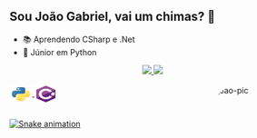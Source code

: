 ## Sou João Gabriel, vai um chimas? 🧉

 - 📚 Aprendendo CSharp e .Net
 - 🐍 Júnior em Python

<div align="center">
  <a href="https://github.com/Jaogmar">
  <img height="180em" src="https://github-readme-stats.vercel.app/api?username=Jaogmar&show_icons=true&theme=dracula&include_all_commits=true&count_private=true"/>
  <img height="180em" src="https://github-readme-stats.vercel.app/api/top-langs/?username=Jaogmar&layout=compact&count_private=true&langs_count=7&theme=dracula"/>
</div>
<div style="display: inline_block"><br>
  <img align="center" alt="Jao-Python" height="30" width="40" src="https://raw.githubusercontent.com/devicons/devicon/master/icons/python/python-original.svg">
  <img align="center" alt="Jao-Csharp" height="30" width="40" src="https://raw.githubusercontent.com/devicons/devicon/master/icons/csharp/csharp-original.svg">
  <img align="right" alt="Jao-pic" height="150" width="150" style="border-radius:50px;" 
src="https://cdn.discordapp.com/attachments/855920734643552277/892599431260688444/unknown.png" src="https://github.com/Jaogmar">
</div>
  
  ##
 
![Snake animation](https://github.com/Jaogmar/Jaogmar/blob/output/github-contribution-grid-snake.svg)
